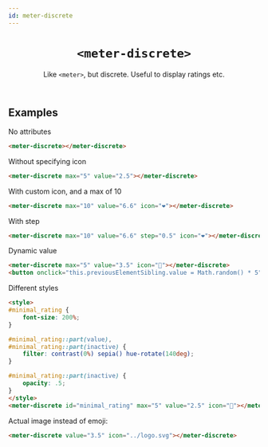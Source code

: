 ```yaml
---
id: meter-discrete
---
```


<header>

# `<meter-discrete>`

Like `<meter>`, but discrete. Useful to display ratings etc.

</header>

<main>

## Examples

No attributes

```html
<meter-discrete></meter-discrete>
```

Without specifying icon

```html
<meter-discrete max="5" value="2.5"></meter-discrete>
```

With custom icon, and a max of 10

```html
<meter-discrete max="10" value="6.6" icon="❤️"></meter-discrete>
```

With step

```html
<meter-discrete max="10" value="6.6" step="0.5" icon="❤️"></meter-discrete>
```

Dynamic value

```html
<meter-discrete max="5" value="3.5" icon="💩"></meter-discrete>
<button onclick="this.previousElementSibling.value = Math.random() * 5">Random value</button>
```

Different styles


```html
<style>
#minimal_rating {
	font-size: 200%;
}

#minimal_rating::part(value),
#minimal_rating::part(inactive) {
	filter: contrast(0%) sepia() hue-rotate(140deg);
}

#minimal_rating::part(inactive) {
	opacity: .5;
}
</style>
<meter-discrete id="minimal_rating" max="5" value="2.5" icon="💜"></meter-discrete>
```

Actual image instead of emoji:


```html
<meter-discrete value="3.5" icon="../logo.svg"></meter-discrete>
```

</main>